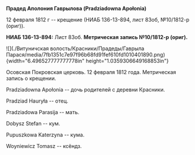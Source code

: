 **Прадед Аполония Гаврылова (Pradziadowna Apołonia)**

12 февраля 1812 г -- крещение (НИАБ 136-13-894, лист 83об, №10/1812-р
(ориг)).

**НИАБ 136-13-894:** Лист 83об. **Метрическая запись №10/1812-р
(ориг).**

![](./Витуничская волость/Красники/Прадеды/Гаврыла Парася/media/7fb1351c7e97f96b68fd91fef610fd1010401890.png){width="6.496527777777778in"
height="1.0359306649168853in"}

Осовская Покровская церковь. 12 февраля 1812 года. Метрическая запись о
крещении.

Pradziadowna Apołonia -- дочь родителей с деревни Красники.

Pradziad Hauryła -- отец.

Pradziadowa Parasija -- мать.

Dobysz Stefan -- кум.

Pupuszkowa Katerzyna -- кума.

Woyniewicz Tomasz -- ксёндз.
